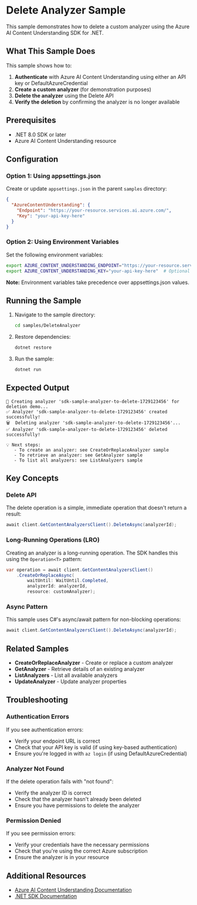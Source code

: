 # Delete Analyzer Sample

This sample demonstrates how to delete a custom analyzer using the Azure AI Content Understanding SDK for .NET.

## What This Sample Does

This sample shows how to:

1. **Authenticate** with Azure AI Content Understanding using either an API key or DefaultAzureCredential
2. **Create a custom analyzer** (for demonstration purposes)
3. **Delete the analyzer** using the Delete API
4. **Verify the deletion** by confirming the analyzer is no longer available

## Prerequisites

- .NET 8.0 SDK or later
- Azure AI Content Understanding resource

## Configuration

### Option 1: Using appsettings.json

Create or update `appsettings.json` in the parent `samples` directory:

```json
{
  "AzureContentUnderstanding": {
    "Endpoint": "https://your-resource.services.ai.azure.com/",
    "Key": "your-api-key-here"
  }
}
```

### Option 2: Using Environment Variables

Set the following environment variables:

```bash
export AZURE_CONTENT_UNDERSTANDING_ENDPOINT="https://your-resource.services.ai.azure.com/"
export AZURE_CONTENT_UNDERSTANDING_KEY="your-api-key-here"  # Optional - will use DefaultAzureCredential if not set
```

**Note:** Environment variables take precedence over appsettings.json values.

## Running the Sample

1. Navigate to the sample directory:
   ```bash
   cd samples/DeleteAnalyzer
   ```

2. Restore dependencies:
   ```bash
   dotnet restore
   ```

3. Run the sample:
   ```bash
   dotnet run
   ```

## Expected Output

```
🔧 Creating analyzer 'sdk-sample-analyzer-to-delete-1729123456' for deletion demo...
✅ Analyzer 'sdk-sample-analyzer-to-delete-1729123456' created successfully!
🗑️  Deleting analyzer 'sdk-sample-analyzer-to-delete-1729123456'...
✅ Analyzer 'sdk-sample-analyzer-to-delete-1729123456' deleted successfully!

💡 Next steps:
   - To create an analyzer: see CreateOrReplaceAnalyzer sample
   - To retrieve an analyzer: see GetAnalyzer sample
   - To list all analyzers: see ListAnalyzers sample
```

## Key Concepts

### Delete API

The delete operation is a simple, immediate operation that doesn't return a result:

```csharp
await client.GetContentAnalyzersClient().DeleteAsync(analyzerId);
```

### Long-Running Operations (LRO)

Creating an analyzer is a long-running operation. The SDK handles this using the `Operation<T>` pattern:

```csharp
var operation = await client.GetContentAnalyzersClient()
    .CreateOrReplaceAsync(
        waitUntil: WaitUntil.Completed,
        analyzerId: analyzerId,
        resource: customAnalyzer);
```

### Async Pattern

This sample uses C#'s async/await pattern for non-blocking operations:

```csharp
await client.GetContentAnalyzersClient().DeleteAsync(analyzerId);
```

## Related Samples

- **CreateOrReplaceAnalyzer** - Create or replace a custom analyzer
- **GetAnalyzer** - Retrieve details of an existing analyzer
- **ListAnalyzers** - List all available analyzers
- **UpdateAnalyzer** - Update analyzer properties

## Troubleshooting

### Authentication Errors

If you see authentication errors:
- Verify your endpoint URL is correct
- Check that your API key is valid (if using key-based authentication)
- Ensure you're logged in with `az login` (if using DefaultAzureCredential)

### Analyzer Not Found

If the delete operation fails with "not found":
- Verify the analyzer ID is correct
- Check that the analyzer hasn't already been deleted
- Ensure you have permissions to delete the analyzer

### Permission Denied

If you see permission errors:
- Verify your credentials have the necessary permissions
- Check that you're using the correct Azure subscription
- Ensure the analyzer is in your resource

## Additional Resources

- [Azure AI Content Understanding Documentation](https://learn.microsoft.com/azure/ai-services/content-understanding/)
- [.NET SDK Documentation](https://learn.microsoft.com/dotnet/api/overview/azure/ai.contentunderstanding-readme)


